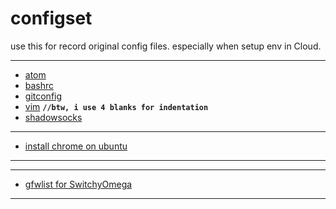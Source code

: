 # configset

use this for record original config files.
especially when setup env in Cloud.

-----
 - [atom](https://github.com/bluefalconjun/configset/blob/master/tools/atom.md)
 - [bashrc](https://github.com/bluefalconjun/configset/blob/master/tools/bashrc.md)
 - [gitconfig](https://github.com/bluefalconjun/configset/blob/master/tools/git.md)
 - [vim](https://github.com/bluefalconjun/configset/blob/master/tools/vim.md)
 **`//btw, i use 4 blanks for indentation`**
 - [shadowsocks](https://github.com/bluefalconjun/configset/blob/master/tools/shadowsocks.md)

-----
 - [install chrome on ubuntu](https://github.com/bluefalconjun/configset/blob/master/system/ubuntu.md)
-----

-----
 - [gfwlist for SwitchyOmega](https://github.com/bluefalconjun/configset/blob/master/proxy/gfwlist.txt)
-----
